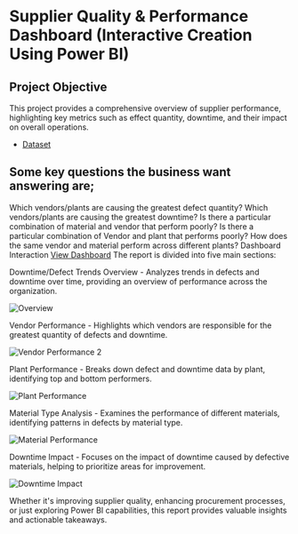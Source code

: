 # Supplier Quality & Performance Dashboard (Interactive Creation Using Power BI)
## Project Objective
This project provides a comprehensive overview of supplier performance, highlighting key metrics such as effect quantity, downtime, and their impact on overall operations.
- <a href="https://github.com/Zeeyusuph/Data-Analysis-Dashboard/blob/main/SUPPLIER%20INSIGHT%20DASHBOARD.pbix">Dataset</a>
## Some key questions the business want answering are;
Which vendors/plants are causing the greatest defect quantity?
Which vendors/plants are causing the greatest downtime?
Is there a particular combination of material and vendor that perform poorly?
Is there a particular combination of Vendor and plant that performs poorly?
How does the same vendor and material perform across different plants?
Dashboard Interaction <a href="https://github.com/Zeeyusuph/Data-Analysis-Dashboard/blob/main/Overview.PNG">View Dashboard</a>
The report is divided into five main sections:

Downtime/Defect Trends Overview - Analyzes trends in defects and downtime over time, providing an overview of performance across the organization.

![Overview](https://github.com/user-attachments/assets/782d2434-e8c3-4ffe-a15a-dc4e315fbea0)


Vendor Performance - Highlights which vendors are responsible for the greatest quantity of defects and downtime.

![Vendor Performance 2](https://github.com/user-attachments/assets/47c41783-22cf-46a9-9b5c-799a2f3d45d0)

Plant Performance - Breaks down defect and downtime data by plant, identifying top and bottom performers.

![Plant Performance](https://github.com/user-attachments/assets/7f1bfcd6-8e25-48a0-a725-aa35b95e6d52)

Material Type Analysis - Examines the performance of different materials, identifying patterns in defects by material type.

![Material Performance](https://github.com/user-attachments/assets/6b46f7e1-dc12-4926-88a9-0448206004fb)

Downtime Impact - Focuses on the impact of downtime caused by defective materials, helping to prioritize areas for improvement.

![Downtime Impact](https://github.com/user-attachments/assets/0ef539b2-ecff-4cf9-9e0c-80e647def8d1)

Whether it's improving supplier quality, enhancing procurement processes, or just exploring Power BI capabilities, this report provides valuable insights and actionable takeaways.




